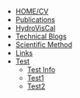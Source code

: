 - [HOME/CV]()
- [Publications](Publications/Publications.md)
- [HydroVisCal](HydroVisCal/HydroVisCal.md)
- [Technical Blogs](TechnicalBlogs/TechnicalBlogs.md)
- [Scientific Method](ScientificMethod/ScientificMethod.md)
- [Links](Links/Links.md)
- [Test](#)
    * [Test Info](Test/README.md)
    * [Test1](Test/guide.md)
    * [Test2](Test/GBW.md)


<!-- 每次添加文章，该文件都需要修改 -->